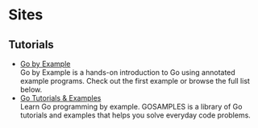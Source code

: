 # Sites

## Tutorials

- [Go by Example](https://gobyexample.com/)
  <br/>Go by Example is a hands-on introduction to Go using annotated example programs. Check out the first example or
  browse the full list below.
- [Go Tutorials & Examples](https://gosamples.dev/)
  <br/>Learn Go programming by example. GOSAMPLES is a library of Go tutorials and examples that helps you solve
  everyday code problems.